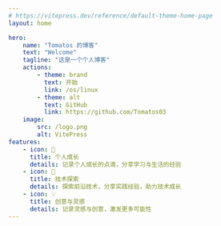 ```yaml
---
# https://vitepress.dev/reference/default-theme-home-page
layout: home

hero:
    name: "Tomatos 的博客"
    text: "Welcome"
    tagline: "这是一个个人博客"
    actions:
        - theme: brand
          text: 开始
          link: /os/linux
        - theme: alt
          text: GitHub
          link: https://github.com/Tomatos03
    image:
        src: /logo.png
        alt: VitePress
features:
    - icon: 🌱
      title: 个人成长
      details: 记录个人成长的点滴，分享学习与生活的经验
    - icon: 🚀
      title: 技术探索
      details: 探索前沿技术，分享实践经验，助力技术成长
    - icon: 💡
      title: 创意与灵感
      details: 记录灵感与创意，激发更多可能性
---
```

